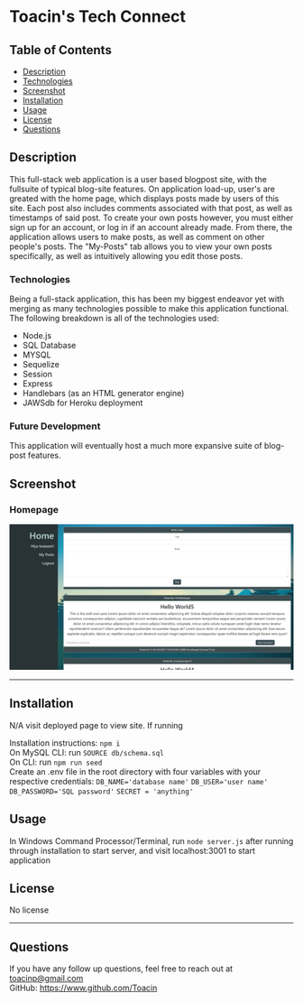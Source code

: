 # Toacin's Tech Connect  
  
## Table of Contents  
* [Description](##Description)  
* [Technologies](##Technologies)  
* [Screenshot](##Screenshot)  
* [Installation](##Installation)  
* [Usage](##Usage)  
* [License](##License)  
* [Questions](##Questions)  

## Description

This full-stack web application is a user based blogpost site, with the fullsuite of typical blog-site features. On application load-up, user's are greated with the home page, which displays posts made by users of this site. Each post also includes comments associated with that post, as well as timestamps of said post. To create your own posts however, you must either sign up for an account, or log in if an account already made. From there, the application allows users to make posts, as well as comment on other people's posts. The "My-Posts" tab allows you to view your own posts specifically, as well as intuitively allowing you edit those posts.

### Technologies

Being a full-stack application, this has been my biggest endeavor yet with merging as many technologies possible to make this application functional. The following breakdown is all of the technologies used:  
* Node.js
* SQL Database
* MYSQL
* Sequelize
* Session
* Express
* Handlebars (as an HTML generator engine)
* JAWSdb for Heroku deployment

### Future Development

This application will eventually host a much more expansive suite of blog-post features.

## Screenshot

### Homepage
![Homepage](./images/Homepage.JPG)

---

## Installation

N/A visit deployed page to view site.
If running

Installation instructions: `npm i`   
On MySQL CLI: run `SOURCE db/schema.sql`  
On CLI: run `npm run seed`  
Create an .env file in the root directory with four variables with your respective credentials: `DB_NAME='database name'` `DB_USER='user name'` `DB_PASSWORD='SQL password'` `SECRET = 'anything'`  


## Usage

In Windows Command Processor/Terminal, run `node server.js` after running through installation to start server, and visit localhost:3001 to start application


## License

No license

---

## Questions

If you have any follow up questions, feel free to reach out at toacinp@gmail.com  
GitHub: https://www.github.com/Toacin
